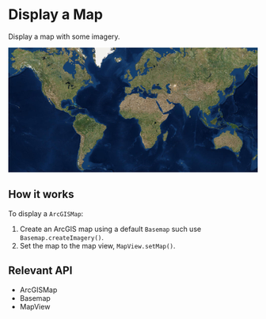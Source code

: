 # Display a Map

Display a map with some imagery.

![](DisplayMap.png)

## How it works

To display a `ArcGISMap`:


  1. Create an ArcGIS map using a default `Basemap` such use `Basemap.createImagery()`.
  2. Set the map to the map view, `MapView.setMap()`.


## Relevant API


  * ArcGISMap
  * Basemap
  * MapView



